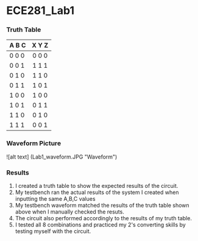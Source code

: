 ECE281_Lab1
===========
### Truth Table

| A B C | X Y Z |
| ----- |:-----:|
| 0 0 0 | 0 0 0 |
| 0 0 1 | 1 1 1 |
| 0 1 0 | 1 1 0 |
| 0 1 1 | 1 0 1 |
| 1 0 0 | 1 0 0 |
| 1 0 1 | 0 1 1 |
| 1 1 0 | 0 1 0 | 
| 1 1 1 | 0 0 1 | 

### Waveform Picture

![alt text] (Lab1_waveform.JPG "Waveform")

### Results
1. I created a truth table to show the expected results of the circuit.
2. My testbench ran the actual results of the system I created when inputting the same A,B,C values
2. My testbench waveform matched the results of the truth table shown above when I manually checked the resuts. 
3. The circuit also performed accordingly to the results of my truth table.
4. I tested all 8 combinations and practiced my 2's converting skills by testing myself with the circuit.
